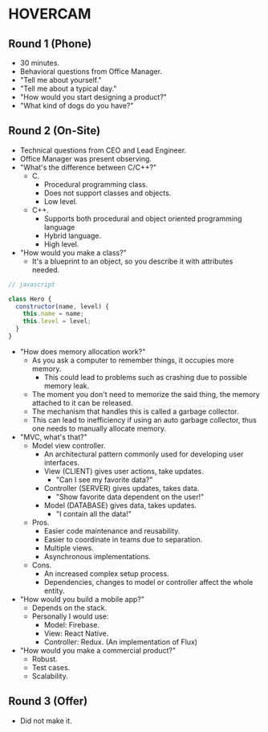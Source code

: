 # HOVERCAM

## Round 1 (Phone)

- 30 minutes.
- Behavioral questions from Office Manager.
- "Tell me about yourself."
- "Tell me about a typical day."
- "How would you start designing a product?"
- "What kind of dogs do you have?"

## Round 2 (On-Site)

- Technical questions from CEO and Lead Engineer.
- Office Manager was present observing.
- "What's the difference between C/C++?"
  - C.
    - Procedural programming class.
    - Does not support classes and objects.
    - Low level.
  - C++.
    - Supports both procedural and object oriented programming language
    - Hybrid language.
    - High level.
- "How would you make a class?"
  - It's a blueprint to an object, so you describe it with attributes needed.

```javascript
// javascript

class Hero {
  constructor(name, level) {
    this.name = name;
    this.level = level;
  }
}
```

- "How does memory allocation work?"
  - As you ask a computer to remember things, it occupies more memory.
    - This could lead to problems such as crashing due to possible memory leak.
  - The moment you don't need to memorize the said thing, the memory attached to it can be released.
  - The mechanism that handles this is called a garbage collector.
  - This can lead to inefficiency if using an auto garbage collector, thus one needs to manually allocate memory.
- "MVC, what's that?"
  - Model view controller.
    - An architectural pattern commonly used for developing user interfaces.
    - View (CLIENT) gives user actions, take updates.
      - "Can I see my favorite data?"
    - Controller (SERVER) gives updates, takes data.
      - "Show favorite data dependent on the user!"
    - Model (DATABASE) gives data, takes updates.
      - "I contain all the data!"
  - Pros.
    - Easier code maintenance and reusability.
    - Easier to coordinate in teams due to separation.
    - Multiple views.
    - Asynchronous implementations.
  - Cons.
    - An increased complex setup process.
    - Dependencies, changes to model or controller affect the whole entity.
- "How would you build a mobile app?"
  - Depends on the stack.
  - Personally I would use:
    - Model: Firebase.
    - View: React Native.
    - Controller: Redux. (An implementation of Flux)
- "How would you make a commercial product?"
  - Robust.
  - Test cases.
  - Scalability.

## Round 3 (Offer)

- Did not make it.
